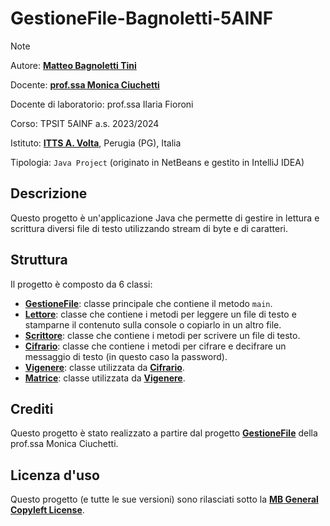 # GestioneFile-Bagnoletti-5AINF

> [!NOTE]
>
> Autore: [**Matteo Bagnoletti Tini**](https://github.com/matbagnoletti)
>
> Docente: [**prof.ssa Monica Ciuchetti**](https://github.com/mciuchetti)
>
> Docente di laboratorio: prof.ssa Ilaria Fioroni
>
> Corso: TPSIT 5AINF a.s. 2023/2024
>
> Istituto: [**ITTS A. Volta**](https://www.avoltapg.edu.it/), Perugia (PG), Italia
>
> Tipologia: `Java Project` (originato in NetBeans e gestito in IntelliJ IDEA)

## Descrizione
Questo progetto è un'applicazione Java che permette di gestire in lettura e scrittura diversi file di testo utilizzando stream di byte e di caratteri.

## Struttura
Il progetto è composto da 6 classi:
- [**GestioneFile**](src/gestionefile/GestioneFile.java): classe principale che contiene il metodo `main`.
- [**Lettore**](src/gestionefile/Lettore.java): classe che contiene i metodi per leggere un file di testo e stamparne il contenuto sulla console o copiarlo in un altro file.
- [**Scrittore**](src/gestionefile/Scrittore.java): classe che contiene i metodi per scrivere un file di testo.
- [**Cifrario**](src/gestionefile/Cifrario.java): classe che contiene i metodi per cifrare e decifrare un messaggio di testo (in questo caso la password).
- [**Vigenere**](src/gestionefile/Vigenere.java): classe utilizzata da [**Cifrario**](src/gestionefile/Cifrario.java).
- [**Matrice**](src/gestionefile/Matrice.java): classe utilizzata da [**Vigenere**](src/gestionefile/Vigenere.java).

## Crediti
Questo progetto è stato realizzato a partire dal progetto [**GestioneFile**](https://github.com/mciuchetti/GestioneFile.git) della prof.ssa Monica Ciuchetti.

## Licenza d'uso
Questo progetto (e tutte le sue versioni) sono rilasciati sotto la [**MB General Copyleft License**](LICENSE).